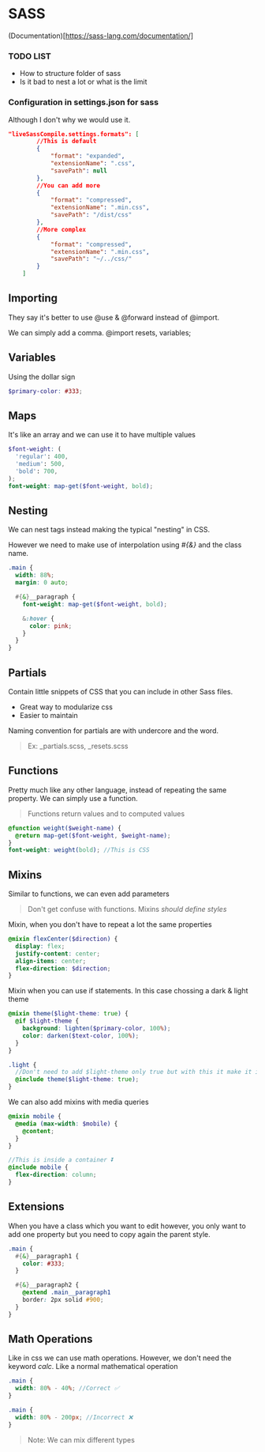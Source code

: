 # SASS

(Documentation)[https://sass-lang.com/documentation/]

### TODO LIST

- How to structure folder of sass
- Is it bad to nest a lot or what is the limit

### Configuration in settings.json for sass

Although I don't why we would use it.

```json
"liveSassCompile.settings.formats": [
        //This is default
        {
            "format": "expanded",
            "extensionName": ".css",
            "savePath": null
        },
        //You can add more
        {
            "format": "compressed",
            "extensionName": ".min.css",
            "savePath": "/dist/css"
        },
        //More complex
        {
            "format": "compressed",
            "extensionName": ".min.css",
            "savePath": "~/../css/"
        }
    ]
```

## Importing

They say it's better to use @use & @forward instead of @import.

We can simply add a comma. @import resets, variables;

## Variables

Using the dollar sign

```scss
$primary-color: #333;
```

## Maps

It's like an array and we can use it to have multiple values

```scss
$font-weight: (
  'regular': 400,
  'medium': 500,
  'bold': 700,
);
font-weight: map-get($font-weight, bold);
```

## Nesting

We can nest tags instead making the typical "nesting" in CSS.

However we need to make use of interpolation using _#{&}_ and the class name.

```scss
.main {
  width: 88%;
  margin: 0 auto;

  #{&}__paragraph {
    font-weight: map-get($font-weight, bold);

    &:hover {
      color: pink;
    }
  }
}
```

## Partials

Contain little snippets of CSS that you can include in other Sass files.

- Great way to modularize css
- Easier to maintain

Naming convention for partials are with undercore and the word.

> Ex: \_partials.scss, \_resets.scss

## Functions

Pretty much like any other language, instead of repeating the same property. We can simply use a function.

> Functions return values and to computed values

```scss
@function weight($weight-name) {
  @return map-get($font-weight, $weight-name);
}
font-weight: weight(bold); //This is CSS
```

## Mixins

Similar to functions, we can even add parameters

> Don't get confuse with functions. Mixins _should define styles_

Mixin, when you don't have to repeat a lot the same properties

```scss
@mixin flexCenter($direction) {
  display: flex;
  justify-content: center;
  align-items: center;
  flex-direction: $direction;
}
```

Mixin when you can use if statements. In this case chossing a dark & light theme

```scss
@mixin theme($light-theme: true) {
  @if $light-theme {
    background: lighten($primary-color, 100%);
    color: darken($text-color, 100%);
  }
}

.light {
  //Don't need to add $light-theme only true but with this it make it identifiable
  @include theme($light-theme: true);
}
```

We can also add mixins with media queries

```scss
@mixin mobile {
  @media (max-width: $mobile) {
    @content;
  }
}

//This is inside a container ⏬
@include mobile {
  flex-direction: column;
}
```

## Extensions

When you have a class which you want to edit however, you only want to add one property but you need to copy again the parent style.

```scss
.main {
  #{&}__paragraph1 {
    color: #333;
  }

  #{&}__paragraph2 {
    @extend .main__paragraph1
    border: 2px solid #900;
  }
}
```

## Math Operations

Like in css we can use math operations. However, we don't need the keyword _calc_. Like a normal mathematical operation

```scss
.main {
  width: 80% - 40%; //Correct ✅
}

.main {
  width: 80% - 200px; //Incorrect ❌
}
```

> Note: We can mix different types
